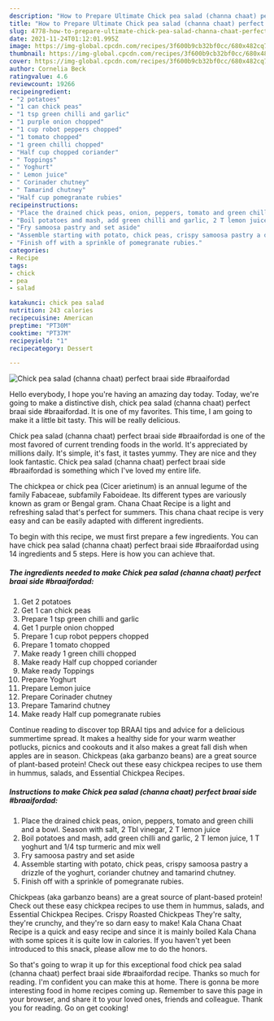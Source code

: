 ```yaml
---
description: "How to Prepare Ultimate Chick pea salad (channa chaat) perfect braai side #braaifordad"
title: "How to Prepare Ultimate Chick pea salad (channa chaat) perfect braai side #braaifordad"
slug: 4778-how-to-prepare-ultimate-chick-pea-salad-channa-chaat-perfect-braai-side-braaifordad
date: 2021-11-24T01:12:01.995Z
image: https://img-global.cpcdn.com/recipes/3f600b9cb32bf0cc/680x482cq70/chick-pea-salad-channa-chaat-perfect-braai-side-braaifordad-recipe-main-photo.jpg
thumbnail: https://img-global.cpcdn.com/recipes/3f600b9cb32bf0cc/680x482cq70/chick-pea-salad-channa-chaat-perfect-braai-side-braaifordad-recipe-main-photo.jpg
cover: https://img-global.cpcdn.com/recipes/3f600b9cb32bf0cc/680x482cq70/chick-pea-salad-channa-chaat-perfect-braai-side-braaifordad-recipe-main-photo.jpg
author: Cornelia Beck
ratingvalue: 4.6
reviewcount: 19266
recipeingredient:
- "2 potatoes"
- "1 can chick peas"
- "1 tsp green chilli and garlic"
- "1 purple onion chopped"
- "1 cup robot peppers chopped"
- "1 tomato chopped"
- "1 green chilli chopped"
- "Half cup chopped coriander"
- " Toppings"
- " Yoghurt"
- " Lemon juice"
- " Corinader chutney"
- " Tamarind chutney"
- "Half cup pomegranate rubies"
recipeinstructions:
- "Place the drained chick peas, onion, peppers, tomato and green chilli and a bowl. Season with salt, 2 Tbl vinegar, 2 T lemon juice"
- "Boil potatoes and mash, add green chilli and garlic, 2 T lemon juice, 1 T yoghurt and 1/4 tsp turmeric and mix well"
- "Fry samoosa pastry and set aside"
- "Assemble starting with potato, chick peas, crispy samoosa pastry a drizzle of the yoghurt, coriander chutney and tamarind chutney."
- "Finish off with a sprinkle of pomegranate rubies."
categories:
- Recipe
tags:
- chick
- pea
- salad

katakunci: chick pea salad 
nutrition: 243 calories
recipecuisine: American
preptime: "PT30M"
cooktime: "PT37M"
recipeyield: "1"
recipecategory: Dessert

---
```



![Chick pea salad (channa chaat) perfect braai side #braaifordad](https://img-global.cpcdn.com/recipes/3f600b9cb32bf0cc/680x482cq70/chick-pea-salad-channa-chaat-perfect-braai-side-braaifordad-recipe-main-photo.jpg)

Hello everybody, I hope you're having an amazing day today. Today, we're going to make a distinctive dish, chick pea salad (channa chaat) perfect braai side #braaifordad. It is one of my favorites. This time, I am going to make it a little bit tasty. This will be really delicious.

Chick pea salad (channa chaat) perfect braai side #braaifordad is one of the most favored of current trending foods in the world. It's appreciated by millions daily. It's simple, it's fast, it tastes yummy. They are nice and they look fantastic. Chick pea salad (channa chaat) perfect braai side #braaifordad is something which I've loved my entire life.

The chickpea or chick pea (Cicer arietinum) is an annual legume of the family Fabaceae, subfamily Faboideae. Its different types are variously known as gram or Bengal gram. Chana Chaat Recipe is a light and refreshing salad that&#39;s perfect for summers. This chana chaat recipe is very easy and can be easily adapted with different ingredients.


To begin with this recipe, we must first prepare a few ingredients. You can have chick pea salad (channa chaat) perfect braai side #braaifordad using 14 ingredients and 5 steps. Here is how you can achieve that.

<!--inarticleads1-->

##### The ingredients needed to make Chick pea salad (channa chaat) perfect braai side #braaifordad:

1. Get 2 potatoes
1. Get 1 can chick peas
1. Prepare 1 tsp green chilli and garlic
1. Get 1 purple onion chopped
1. Prepare 1 cup robot peppers chopped
1. Prepare 1 tomato chopped
1. Make ready 1 green chilli chopped
1. Make ready Half cup chopped coriander
1. Make ready  Toppings
1. Prepare  Yoghurt
1. Prepare  Lemon juice
1. Prepare  Corinader chutney
1. Prepare  Tamarind chutney
1. Make ready Half cup pomegranate rubies


Continue reading to discover top BRAAI tips and advice for a delicious summertime spread. It makes a healthy side for your warm weather potlucks, picnics and cookouts and it also makes a great fall dish when apples are in season. Chickpeas (aka garbanzo beans) are a great source of plant-based protein! Check out these easy chickpea recipes to use them in hummus, salads, and Essential Chickpea Recipes. 

<!--inarticleads2-->

##### Instructions to make Chick pea salad (channa chaat) perfect braai side #braaifordad:

1. Place the drained chick peas, onion, peppers, tomato and green chilli and a bowl. Season with salt, 2 Tbl vinegar, 2 T lemon juice
1. Boil potatoes and mash, add green chilli and garlic, 2 T lemon juice, 1 T yoghurt and 1/4 tsp turmeric and mix well
1. Fry samoosa pastry and set aside
1. Assemble starting with potato, chick peas, crispy samoosa pastry a drizzle of the yoghurt, coriander chutney and tamarind chutney.
1. Finish off with a sprinkle of pomegranate rubies.


Chickpeas (aka garbanzo beans) are a great source of plant-based protein! Check out these easy chickpea recipes to use them in hummus, salads, and Essential Chickpea Recipes. Crispy Roasted Chickpeas They&#39;re salty, they&#39;re crunchy, and they&#39;re so darn easy to make! Kala Chana Chaat Recipe is a quick and easy recipe and since it is mainly boiled Kala Chana with some spices it is quite low in calories. If you haven&#39;t yet been introduced to this snack, please allow me to do the honors. 

So that's going to wrap it up for this exceptional food chick pea salad (channa chaat) perfect braai side #braaifordad recipe. Thanks so much for reading. I'm confident you can make this at home. There is gonna be more interesting food in home recipes coming up. Remember to save this page in your browser, and share it to your loved ones, friends and colleague. Thank you for reading. Go on get cooking!
